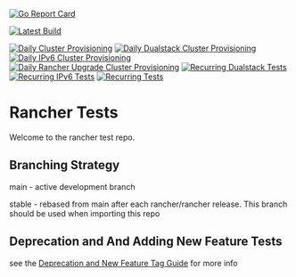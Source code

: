 
[![Go Report Card](https://goreportcard.com/badge/github.com/rancher/tests)](https://goreportcard.com/report/github.com/rancher/tests)

[![Latest Build](https://github.com/rancher/tests/actions/workflows/ci.yml/badge.svg)](https://github.com/rancher/tests/actions/workflows/ci.yml)

[![Daily Cluster Provisioning](https://github.com/rancher/tests/actions/workflows/daily-cluster-provisioning.yml/badge.svg)](https://github.com/rancher/tests/actions/workflows/daily-cluster-provisioning.yml)
[![Daily Dualstack Cluster Provisioning](https://github.com/rancher/tests/actions/workflows/daily-dualstack-cluster-provisioning.yml/badge.svg)](https://github.com/rancher/tests/actions/workflows/daily-dualstack-cluster-provisioning.yml)
[![Daily IPv6 Cluster Provisioning](https://github.com/rancher/tests/actions/workflows/daily-ipv6-cluster-provisioning.yml/badge.svg)](https://github.com/rancher/tests/actions/workflows/daily-ipv6-cluster-provisioning.yml)
[![Daily Rancher Upgrade Cluster Provisioning](https://github.com/rancher/tests/actions/workflows/daily-rancher-upgrade-cluster-provisioning.yml/badge.svg)](https://github.com/rancher/tests/actions/workflows/daily-rancher-upgrade-cluster-provisioning.yml)
[![Recurring Dualstack Tests](https://github.com/rancher/tests/actions/workflows/recurring-dualstack-tests.yml/badge.svg)](https://github.com/rancher/tests/actions/workflows/recurring-dualstack-tests.yml)
[![Recurring IPv6 Tests](https://github.com/rancher/tests/actions/workflows/recurring-ipv6-tests.yml/badge.svg)](https://github.com/rancher/tests/actions/workflows/recurring-ipv6-tests.yml)
[![Recurring Tests](https://github.com/rancher/tests/actions/workflows/recurring-tests.yml/badge.svg)](https://github.com/rancher/tests/actions/workflows/recurring-tests.yml)

# Rancher Tests

Welcome to the rancher test repo. 

## Branching Strategy

main - active development branch

stable - rebased from main after each rancher/rancher release. This branch should be used when importing this repo

## Deprecation and And Adding New Feature Tests
see the [Deprecation and New Feature Tag Guide](./TAG_GUIDE.md) for more info
